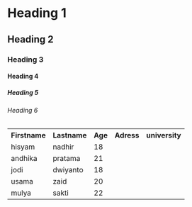  <h1>Heading 1</h1>
<h2>Heading 2</h2>
<h3>Heading 3</h3>
<h4>Heading 4</h4>
<h5>Heading 5</h5>
<h6>Heading 6</h6> 

 <table style="width:100%">
  <tr>
    <th>Firstname</th>
    <th>Lastname</th>
    <th>Age</th>
    <th>Adress</th>
    <th>university</th>
  </tr>
  <tr>
    <td>hisyam</td>
    <td>nadhir</td>
    <td>18</td>
  </tr>
  <tr>
    <td>andhika</td>
    <td>pratama</td>
    <td>21</td>
  </tr>
  <tr>
    <td>jodi</td>
    <td>dwiyanto</td>
    <td>18</td>
  </tr>
  <tr>
    <td>usama</td>
    <td>zaid</td>
    <td>20</td>
  </tr>
  <tr>
    <td>mulya</td>
    <td>sakti</td>
    <td>22</td>
  </tr>
</table> 
